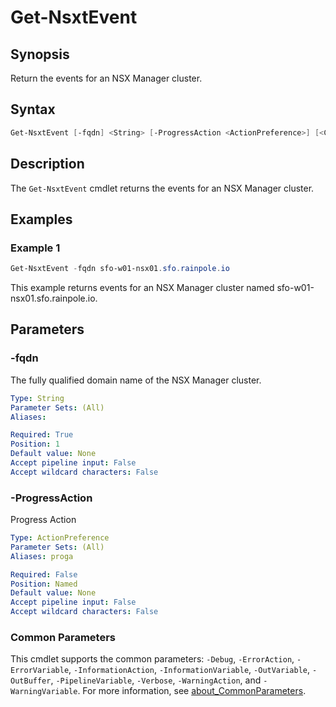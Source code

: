 # Get-NsxtEvent

## Synopsis

Return the events for an NSX Manager cluster.

## Syntax

```powershell
Get-NsxtEvent [-fqdn] <String> [-ProgressAction <ActionPreference>] [<CommonParameters>]
```

## Description

The `Get-NsxtEvent` cmdlet returns the events for an NSX Manager cluster.

## Examples

### Example 1

```powershell
Get-NsxtEvent -fqdn sfo-w01-nsx01.sfo.rainpole.io
```

This example returns events for an NSX Manager cluster named sfo-w01-nsx01.sfo.rainpole.io.

## Parameters

### -fqdn

The fully qualified domain name of the NSX Manager cluster.

```yaml
Type: String
Parameter Sets: (All)
Aliases:

Required: True
Position: 1
Default value: None
Accept pipeline input: False
Accept wildcard characters: False
```

### -ProgressAction

Progress Action

```yaml
Type: ActionPreference
Parameter Sets: (All)
Aliases: proga

Required: False
Position: Named
Default value: None
Accept pipeline input: False
Accept wildcard characters: False
```

### Common Parameters

This cmdlet supports the common parameters: `-Debug`, `-ErrorAction`, `-ErrorVariable`, `-InformationAction`, `-InformationVariable`, `-OutVariable`, `-OutBuffer`, `-PipelineVariable`, `-Verbose`, `-WarningAction`, and `-WarningVariable`. For more information, see [about_CommonParameters](http://go.microsoft.com/fwlink/?LinkID=113216).
